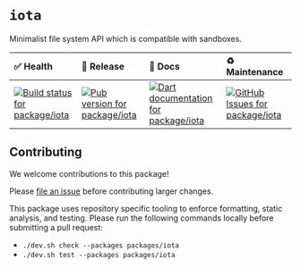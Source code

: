 <!-- #region(HEADER) -->
# `iota`

Minimalist file system API which is compatible with sandboxes.

| ✅ Health | 🚀 Release | 📝 Docs | ♻️ Maintenance |
|:----------|:-----------|:--------|:--------------|
| [![Build status for package/iota](https://github.com/matanlurey/pub.lurey.dev/actions/workflows/package_iota.yaml/badge.svg)](https://github.com/matanlurey/pub.lurey.dev/actions/workflows/package_iota.yaml) | [![Pub version for package/iota](https://img.shields.io/pub/v/iota)](https://pub.dev/packages/iota) | [![Dart documentation for package/iota](https://img.shields.io/badge/dartdoc-reference-blue.svg)](https://pub.dev/documentation/iota) | [![GitHub Issues for package/iota](https://img.shields.io/github/issues/matanlurey/pub.lurey.dev/pkg-iota?label=issues)](https://github.com/matanlurey/pub.lurey.dev/issues?q=is%3Aopen+is%3Aissue+label%3Apkg-iota) |
<!-- #endregion -->

<!-- #region(CONTRIBUTING) -->
## Contributing

We welcome contributions to this package!

Please [file an issue][] before contributing larger changes.

[file an issue]: https://github.com/matanlurey/pub.lurey.dev/issues/new?labels=pkg-iota

This package uses repository specific tooling to enforce formatting, static analysis, and testing. Please run the following commands locally before submitting a pull request:

- `./dev.sh check --packages packages/iota`
- `./dev.sh test --packages packages/iota`

<!-- #endregion -->
